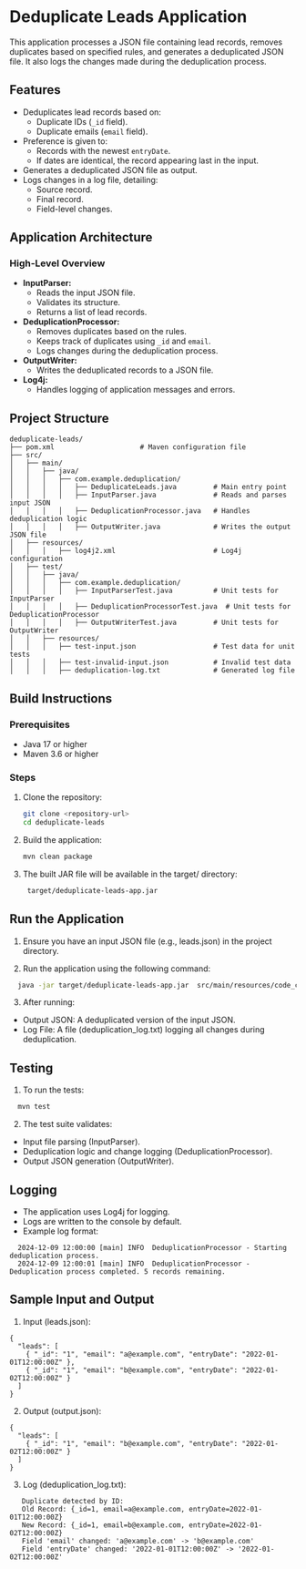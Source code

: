 # Deduplicate Leads Application

This application processes a JSON file containing lead records, removes duplicates based on specified rules, and generates a deduplicated JSON file. It also logs the changes made during the deduplication process.

## Features

* Deduplicates lead records based on:
    * Duplicate IDs (`_id` field).
    * Duplicate emails (`email` field).
* Preference is given to:
    * Records with the newest `entryDate`.
    * If dates are identical, the record appearing last in the input.
* Generates a deduplicated JSON file as output.
* Logs changes in a log file, detailing:
    * Source record.
    * Final record.
    * Field-level changes.

## Application Architecture

### High-Level Overview

* **InputParser:**
    * Reads the input JSON file.
    * Validates its structure.
    * Returns a list of lead records.
* **DeduplicationProcessor:**
    * Removes duplicates based on the rules.
    * Keeps track of duplicates using `_id` and `email`.
    * Logs changes during the deduplication process.
* **OutputWriter:**
    * Writes the deduplicated records to a JSON file.
* **Log4j:**
    * Handles logging of application messages and errors.

## Project Structure
```
deduplicate-leads/
├── pom.xml                     # Maven configuration file
├── src/
│   ├── main/
│   │   ├── java/
│   │   │   ├── com.example.deduplication/
│   │   │   │   ├── DeduplicateLeads.java         # Main entry point
│   │   │   │   ├── InputParser.java              # Reads and parses input JSON
│   │   │   │   ├── DeduplicationProcessor.java   # Handles deduplication logic
│   │   │   │   ├── OutputWriter.java             # Writes the output JSON file
│   ├── resources/
│   │   │   ├── log4j2.xml                        # Log4j configuration
│   ├── test/
│   │   ├── java/
│   │   │   ├── com.example.deduplication/
│   │   │   │   ├── InputParserTest.java          # Unit tests for InputParser
│   │   │   │   ├── DeduplicationProcessorTest.java  # Unit tests for DeduplicationProcessor
│   │   │   │   ├── OutputWriterTest.java         # Unit tests for OutputWriter
│   │   ├── resources/
│   │   │   ├── test-input.json                   # Test data for unit tests
│   │   │   ├── test-invalid-input.json           # Invalid test data
│   │   │   ├── deduplication-log.txt             # Generated log file

```
## Build Instructions

### Prerequisites

* Java 17 or higher
* Maven 3.6 or higher

### Steps

1. Clone the repository:

   ```bash
   git clone <repository-url>
   cd deduplicate-leads 
   ```


2. Build the application:

   ```bash
   mvn clean package
   ```

3. The built JAR file will be available in the target/ directory:

   ```bash
    target/deduplicate-leads-app.jar
      ```
## Run the Application
1. Ensure you have an input JSON file (e.g., leads.json) in the project directory.

2. Run the application using the following command:

 ```bash
   java -jar target/deduplicate-leads-app.jar  src/main/resources/code_challenge_leads.json src/main/resources/output.json
   ```

3. After running:

- Output JSON: A deduplicated version of the input JSON.
- Log File: A file (deduplication_log.txt) logging all changes during deduplication.


## Testing
1. To run the tests:

 ```bash
   mvn test
   ```

2. The test suite validates:

- Input file parsing (InputParser).
- Deduplication logic and change logging (DeduplicationProcessor).
- Output JSON generation (OutputWriter).

## Logging
- The application uses Log4j for logging.
- Logs are written to the console by default.
- Example log format:
```
  2024-12-09 12:00:00 [main] INFO  DeduplicationProcessor - Starting deduplication process.
  2024-12-09 12:00:01 [main] INFO  DeduplicationProcessor - Deduplication process completed. 5 records remaining.
```

## Sample Input and Output
1. Input (leads.json):
```
{
  "leads": [
    { "_id": "1", "email": "a@example.com", "entryDate": "2022-01-01T12:00:00Z" },
    { "_id": "1", "email": "b@example.com", "entryDate": "2022-01-02T12:00:00Z" }
  ]
}
```
2. Output (output.json):

```
{
  "leads": [
    { "_id": "1", "email": "b@example.com", "entryDate": "2022-01-02T12:00:00Z" }
  ]
}

```

3. Log (deduplication_log.txt):
```
   Duplicate detected by ID:
   Old Record: {_id=1, email=a@example.com, entryDate=2022-01-01T12:00:00Z}
   New Record: {_id=1, email=b@example.com, entryDate=2022-01-02T12:00:00Z}
   Field 'email' changed: 'a@example.com' -> 'b@example.com'
   Field 'entryDate' changed: '2022-01-01T12:00:00Z' -> '2022-01-02T12:00:00Z'
```
